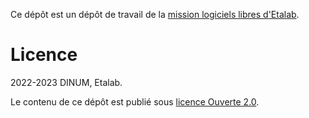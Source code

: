Ce dépôt est un dépôt de travail de la [mission logiciels libres d'Etalab](https://code.gouv.fr).

# Licence

2022-2023 DINUM, Etalab.

Le contenu de ce dépôt est publié sous [licence Ouverte 2.0](LICENSE.md).

